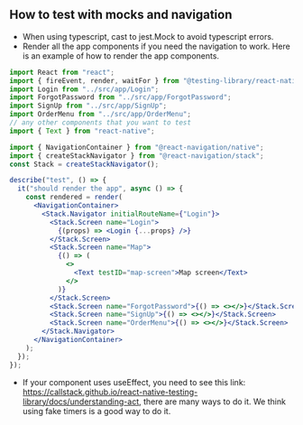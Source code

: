 ## How to test with mocks and navigation

- When using typescript, cast to jest.Mock to avoid typescript errors.
- Render all the app components if you need the navigation to work. Here is an example of how to render the app components.

```jsx
import React from "react";
import { fireEvent, render, waitFor } from "@testing-library/react-native";
import Login from "../src/app/Login";
import ForgotPassword from "../src/app/ForgotPassword";
import SignUp from "../src/app/SignUp";
import OrderMenu from "../src/app/OrderMenu";
// any other components that you want to test
import { Text } from "react-native";

import { NavigationContainer } from "@react-navigation/native";
import { createStackNavigator } from "@react-navigation/stack";
const Stack = createStackNavigator();

describe("test", () => {
  it("should render the app", async () => {
    const rendered = render(
      <NavigationContainer>
        <Stack.Navigator initialRouteName={"Login"}>
          <Stack.Screen name="Login">
            {(props) => <Login {...props} />}
          </Stack.Screen>
          <Stack.Screen name="Map">
            {() => (
              <>
                <Text testID="map-screen">Map screen</Text>
              </>
            )}
          </Stack.Screen>
          <Stack.Screen name="ForgotPassword">{() => <></>}</Stack.Screen>
          <Stack.Screen name="SignUp">{() => <></>}</Stack.Screen>
          <Stack.Screen name="OrderMenu">{() => <></>}</Stack.Screen>
        </Stack.Navigator>
      </NavigationContainer>
    );
  });
});
```

- If your component uses useEffect, you need to see this link: https://callstack.github.io/react-native-testing-library/docs/understanding-act, there are many ways to do it. We think using fake timers is a good way to do it.
